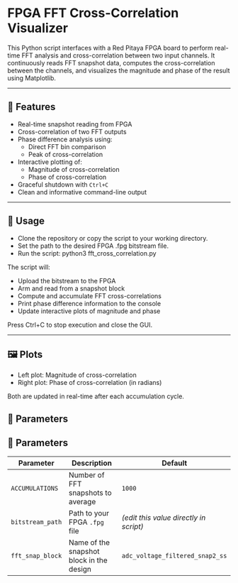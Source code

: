 # FPGA FFT Cross-Correlation Visualizer

This Python script interfaces with a Red Pitaya FPGA board to perform real-time FFT analysis and cross-correlation between two input channels. It continuously reads FFT snapshot data, computes the cross-correlation between the channels, and visualizes the magnitude and phase of the result using Matplotlib.

---

## 🧠 Features

- Real-time snapshot reading from FPGA
- Cross-correlation of two FFT outputs
- Phase difference analysis using:
  - Direct FFT bin comparison
  - Peak of cross-correlation
- Interactive plotting of:
  - Magnitude of cross-correlation
  - Phase of cross-correlation
- Graceful shutdown with `Ctrl+C`
- Clean and informative command-line output

---

## 🚀 Usage

- Clone the repository or copy the script to your working directory.
- Set the path to the desired FPGA .fpg bitstream file.
- Run the script: python3 fft_cross_correlation.py

The script will:

- Upload the bitstream to the FPGA
- Arm and read from a snapshot block
- Compute and accumulate FFT cross-correlations
- Print phase difference information to the console
- Update interactive plots of magnitude and phase

Press Ctrl+C to stop execution and close the GUI.

---

## 🖼️ Plots

- Left plot: Magnitude of cross-correlation
- Right plot: Phase of cross-correlation (in radians)

Both are updated in real-time after each accumulation cycle.

## 🧪 Parameters
## 🧪 Parameters

| Parameter        | Description                                | Default                             |
|------------------|--------------------------------------------|-------------------------------------|
| `ACCUMULATIONS`  | Number of FFT snapshots to average         | `1000`                              |
| `bitstream_path` | Path to your FPGA `.fpg` file              | *(edit this value directly in script)* |
| `fft_snap_block` | Name of the snapshot block in the design   | `adc_voltage_filtered_snap2_ss`     |


